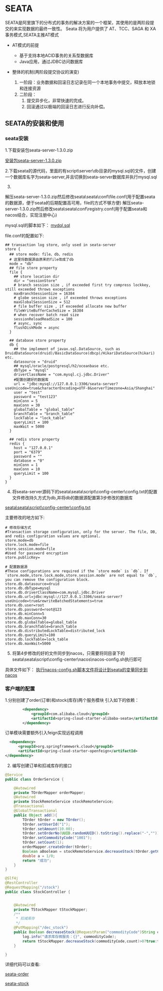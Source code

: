 # SEATA
SEATA是阿里旗下的分布式的事务的解决方案的一个框架，其使用的是两阶段提交的来实现数据的最终一致性。
Seata 将为用户提供了 AT、TCC、SAGA 和 XA 事务模式,SEATA主推AT模式

* AT模式的前提
    * 基于支持本地ACID事务的关系型数据库
    * Java应用，通过JDBC访问数据库



*  整体的机制(两阶段提交协议的演变)
    1. 一阶段：业务数据和回滚日志记录在同一个本地事务中提交，释放本地锁和连接资源
    2. 二阶段：
        1. 提交异步化，非常快速的完成。
        2. 回滚通过以极端的回滚日志进行反向补偿。
        
    
    
## SEATA的安装和使用

### seata安装
1.下载安装包seata-server-1.3.0.zip

[安装包seata-server-1.3.0.zip](./files\seata-server-1.3.0.zip)

2.下载seata的源代码，里面的有script\server\db目录的mysql.sql的文件，创建一个数据库名字为seata-server,并且切换到seata-server数据库并执行mysql.sql

3.
 解压seata-server-1.3.0.zip然后修改seata\seata\conf\file.conf(用于配置seata的数据源，便于seata的后期配置高可用，file的方式不够方便)
 解压seata-server-1.3.0.zip然后修改seata\seata\conf\registry.conf(用于配置seata和nacos结合，实现注册中心)
 
mysql.sql的脚本如下：
[mydql.sql](./files\mysql.sql) 

file.conf的配置如下:
```text
## transaction log store, only used in seata-server
store {
  ## store mode: file、db、redis
  # 这里将数据源由原来的file改成了db  
  mode = "db"
  ## file store property
  file {
    ## store location dir
    dir = "sessionStore"
    # branch session size , if exceeded first try compress lockkey, still exceeded throws exceptions
    maxBranchSessionSize = 16384
    # globe session size , if exceeded throws exceptions
    maxGlobalSessionSize = 512
    # file buffer size , if exceeded allocate new buffer
    fileWriteBufferCacheSize = 16384
    # when recover batch read size
    sessionReloadReadSize = 100
    # async, sync
    flushDiskMode = async
  }
    
  ## database store property
  db {
    ## the implement of javax.sql.DataSource, such as DruidDataSource(druid)/BasicDataSource(dbcp)/HikariDataSource(hikari) etc.
    datasource = "druid"
    ## mysql/oracle/postgresql/h2/oceanbase etc.
    dbType = "mysql"
    driverClassName = "com.mysql.cj.jdbc.Driver"
    #配置创建好的数据库
    url = "jdbc:mysql://127.0.0.1:3306/seata-server?useUnicode=true&characterEncoding=UTF-8&serverTimezone=Asia/Shanghai"
    user = "test"
    password = "test123"
    minConn = 5
    maxConn = 30
    globalTable = "global_table"
    branchTable = "branch_table"
    lockTable = "lock_table"
    queryLimit = 100
    maxWait = 5000
  }

  ## redis store property
  redis {
    host = "127.0.0.1"
    port = "6379"
    password = ""
    database = "0"
    minConn = 1
    maxConn = 10
    queryLimit = 100
  }
}
``` 

4. 将seata-server源码下的seata\seata\script\config-center\config.txt的配置文件修改持久方式为db,并将db的数据源配置第3步修改的数据库

[seata\seata\script\config-center\config.txt](./files\config.txt)

主要修改的地方如下:
```text
# 修改存储方式
#Transaction storage configuration, only for the server. The file, DB, and redis configuration values are optional.
store.mode=db
store.lock.mode=file
store.session.mode=file
#Used for password encryption
store.publicKey=

# 配置数据源
#These configurations are required if the `store mode` is `db`. If `store.mode,store.lock.mode,store.session.mode` are not equal to `db`, you can remove the configuration block.
store.db.datasource=druid
store.db.dbType=mysql
store.db.driverClassName=com.mysql.jdbc.Driver
store.db.url=jdbc:mysql://127.0.0.1:3306/seata-server?useUnicode=true&rewriteBatchedStatements=true
store.db.user=root
store.db.password=root@123
store.db.minConn=5
store.db.maxConn=30
store.db.globalTable=global_table
store.db.branchTable=branch_table
store.db.distributedLockTable=distributed_lock
store.db.queryLimit=100
store.db.lockTable=lock_table
store.db.maxWait=5000
```     

 5. 将第4步修改的好的文件同步到nacos，只需要将同目录下的seata\seata\script\config-center\nacos\nacos-config.sh执行即可
 
 具体文件如下：
 [执行nacos-config.sh脚本文件将设计到seata的变量同步到nacos](./files\nacos\nacos-config.sh)
 
 
### 客户端的配置
1.分别创建了order(订单)和stock(库存)两个服务模块
引入如下的依赖：
```xml
        <dependency>
            <groupId>com.alibaba.cloud</groupId>
            <artifactId>spring-cloud-starter-alibaba-seata</artifactId>
        </dependency>
```
订单模块需要额外引入feign实现远程调用
```xml
  <dependency>
      <groupId>org.springframework.cloud</groupId>
      <artifactId>spring-cloud-starter-openfeign</artifactId>
</dependency>
```


2. 编写创建订单和扣减库存的接口
```java
@Service
public class OrderService {

    @Autowired
    private TOrderMapper orderMapper;
    @Autowired
    private StockRemoteService stockRemoteService;
    @Transactional
    @GlobalTransactional
    public Object add(){
        TOrder tOrder = new TOrder();
        tOrder.setUserId("1");
        tOrder.setAmount(10.00);
        tOrder.setOrderNo(UUID.randomUUID().toString().replace("-",""));
        tOrder.setCommodityCode("1001");
        tOrder.setCount(1);
        orderMapper.createOrder(tOrder);
        Boolean aBoolean = stockRemoteService.decreaseStock(tOrder.getCommodityCode(), tOrder.getCount());
        double a = 1/0;
        return "成功";
    }
}
```
````java
@Slf4j
@RestController
@RequestMapping("/stock")
public class StockController {


    @Autowired
    private TStockMapper tStockMapper;
    /**
     * 扣减库存
     */
    @PutMapping("/dec_stock")
    public Boolean decreaseStock(@RequestParam("commodityCode")String commodityCode,@RequestParam("count")Integer count) {
        log.info("请求库存微服务：{}", commodityCode);
        return tStockMapper.decreaseStock(commodityCode,count)>0?true:false;
    }

}

````

详细代码可以查看:

[seata-order](https://github.com/chenanddom/springcloudalibaba/tree/master/seata-order)

[seata-stock](https://github.com/chenanddom/springcloudalibaba/tree/master/seata-stock)











